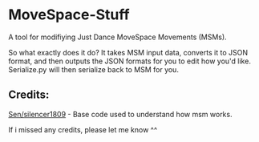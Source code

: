 # MoveSpace-Stuff
A tool for modifiying Just Dance MoveSpace Movements (MSMs).

So what exactly does it do?
It takes MSM input data,  converts it to JSON format, and then outputs the JSON formats for you to edit how you'd like. Serialize.py will then serialize back to MSM for you.

## Credits:
[Sen/silencer1809](https://github.com/silencer1809) - Base code used to understand how msm works.

If i missed any credits, please let me know ^^
